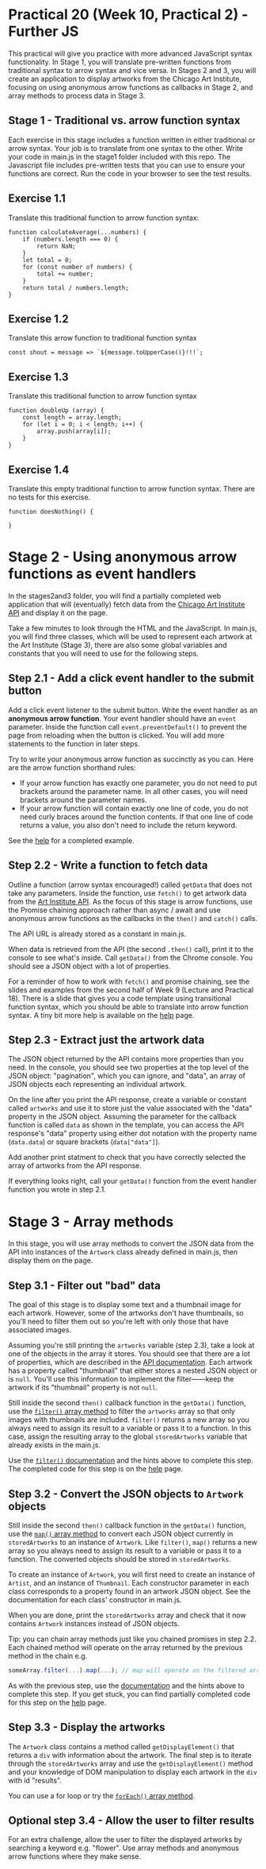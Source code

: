 # Practical 20 (Week 10, Practical 2) - Further JS
This practical will give you practice with more advanced JavaScript syntax functionality. In Stage 1, you will translate pre-written functions from traditional syntax to arrow syntax and vice versa. In Stages 2 and 3, you will create an application to display artworks from the Chicago Art Institute, focusing on using anonymous arrow functions as callbacks in Stage 2, and array methods to process data in Stage 3. 

## Stage 1 - Traditional vs. arrow function syntax
Each exercise in this stage includes a function written in either traditional or arrow syntax. Your job is to translate from one syntax to the other. Write your code in  main.js in the stage1 folder included with this repo. The Javascript file includes pre-written tests that you can use to ensure your functions are 
correct. Run the code in your browser to see the test results.

## Exercise 1.1
Translate this traditional function to arrow function syntax:
```
function calculateAverage(...numbers) {
    if (numbers.length === 0) {
        return NaN;
    }
    let total = 0;
    for (const number of numbers) {
        total += number;
    }
    return total / numbers.length;
}
```

## Exercise 1.2
Translate this arrow function to traditional function syntax
```
const shout = message => `${message.toUpperCase()}!!!`;
```

## Exercise 1.3
Translate this traditional function to arrow function syntax
```
function doubleUp (array) {
    const length = array.length;
    for (let i = 0; i < length; i++) {
        array.push(array[i]);
    }
}
```

## Exercise 1.4
Translate this empty traditional function to arrow function syntax. There are no tests for this exercise.

```
function doesNothing() {

}
```
# Stage 2 - Using anonymous arrow functions as event handlers
In the stages2and3 folder, you will find a partially completed web application that will (eventually) fetch data from the [Chicago Art Institute API](https://api.artic.edu/docs/#introduction) and display it on the page.

Take a few minutes to look through the HTML and the JavaScript. In main.js, you will find three classes, which will be used to represent each artwork at the Art Institute (Stage 3), there are also some global variables and constants that you will need to use for the following steps.

## Step 2.1 - Add a click event handler to the submit button
Add a click event listener to the submit button. Write the event handler as an **anonymous arrow function**. Your event handler should have an `event` parameter. Inside the function call `event.preventDefault()` to prevent the page from reloading when the button is clicked. You will add more statements to the function in later steps.

Try to write your anonymous arrow function as succinctly as you can. Here are the arrow function shorthand rules:
- If your arrow function has exactly one parameter, you do not need to put brackets around the parameter name. In all other cases, you will need brackets around the parameter names.
- If your arrow function will contain exactly one line of code, you do not need curly braces around the function contents. If that one line of code returns a value, you also don't need to include the return keyword.

See the [help](help.md#markdown-header-2.1) for a completed example.

## Step 2.2 - Write a function to fetch data
Outline a function (arrow syntax encouraged!) called `getData` that does not take any parameters. Inside the function, use `fetch()` to get artwork data from the [Art Institute API](https://api.artic.edu/docs/#introduction). As the focus of this stage is arrow functions, use the Promise chaining approach rather than async / await and use anonymous arrow functions as the callbacks in the `then()` and `catch()` calls. 

The API URL is already stored as a constant in main.js.

When data is retrieved from the API (the second `.then()` call), print it to the console to see what's inside. Call `getData()` from the Chrome console. You should see a JSON object with a lot of properties.

For a reminder of how to work with `fetch()` and promise chaining, see the slides and examples from the second half of Week 9 (Lecture and Practical 18). There is a slide that gives you a code template using transitional function syntax, which you should be able to translate into arrow function syntax. A tiny bit more help is available on the [help](help.md#markdown-header-2.2) page.

## Step 2.3 - Extract just the artwork data
The JSON object returned by the API contains more properties than you need. In the console, you should see two properties at the top level of the JSON object: "pagination", which you can ignore, and "data", an array of JSON objects each representing an individual artwork.

On the line after you print the API response, create a variable or constant called `artworks` and use it to store just the value associated with the "data" property in the JSON object. Assuming the parameter for the callback function is called `data` as shown in the template, you can access the API response's "data" property using either dot notation with the property name (`data.data`) or square brackets (`data["data"]`).

Add another print statment to check that you have correctly selected the array of artworks from the API response.

If everything looks right, call your `getData()` function from the event handler function you wrote in step 2.1.

# Stage 3 - Array methods
In this stage, you will use array methods to convert the JSON data from the API into instances of the `Artwork` class already defined in main.js, then display them on the page. 

## Step 3.1 - Filter out "bad" data
The goal of this stage is to display some text and a thumbnail image for each artwork. However, some of the artworks don't have thumbnails, so you'll need to filter them out so you're left with only those that have associated images. 

Assuming you're still printing the `artworks` variable (step 2.3), take a look at one of the objects in the array it stores. You should see that there are a lot of properties, which are described in the [API documentation](https://api.artic.edu/docs/#collections-2). Each artwork has a property called "thumbnail" that either stores a nested JSON object or is `null`. You'll use this information to implement the filter——keep the artwork if its "thumbnail" property is not `null`.

Still inside the second `then()` callback function in the `getData()` function, use the [`filter()` array method](https://developer.mozilla.org/en-US/docs/Web/JavaScript/Reference/Global_Objects/Array/filter) to filter the `artworks` array so that only images with thumbnails are included. `filter()` returns a new array so you always need to assign its result to a variable or pass it to a function. In this case, assign the resulting array to the global `storedArtworks` variable that already exists in the main.js.

Use the [`filter()` documentation](https://developer.mozilla.org/en-US/docs/Web/JavaScript/Reference/Global_Objects/Array/filter) and the hints above to complete this step. The completed code for this step is on the [help](help.md#step-3.1) page.

## Step 3.2 - Convert the JSON objects to `Artwork` objects
Still inside the second `then()` callback function in the `getData()` function, use the [`map()` array method](https://developer.mozilla.org/en-US/docs/Web/JavaScript/Reference/Global_Objects/Array/map) to convert each JSON object currently in `storedArtworks` to an instance of `Artwork`. Like `filter()`, `map()` returns a new array so you always need to assign its result to a variable or pass it to a function. The converted objects should be stored in `storedArtworks`. 

To create an instance of `Artwork`, you will first need to create an instance of `Artist`, and an instance of `Thumbnail`. Each constructor parameter in each class corresponds to a property found in an artwork JSON object. See the documentation for each class' constructor in main.js.

When you are done, print the `storedArtworks` array and check that it now contains `Artwork` instances instead of JSON objects.

Tip: you can chain array methods just like you chained promises in step 2.2. Each chained method will operate on the array returned by the previous method in the chain e.g.

```javascript
someArray.filter(...).map(...); // map will operate on the filtered array
```
As with the previous step, use the [documentation](https://developer.mozilla.org/en-US/docs/Web/JavaScript/Reference/Global_Objects/Array/map) and the hints above to complete this step. If you get stuck, you can find partially completed code for this step on the [help](help.md#step-3.2) page.

## Step 3.3 - Display the artworks
The `Artwork` class contains a method called `getDisplayElement()` that returns a `div` with information about the artwork. The final step is to iterate through the `storedArtworks` array and use the `getDisplayElement()` method and your knowledge of DOM manipulation to display each artwork in the `div` with id "results".

You can use a for loop or try the [`forEach()` array method](https://developer.mozilla.org/en-US/docs/Web/JavaScript/Reference/Global_Objects/Array/forEach).

## Optional step 3.4 - Allow the user to filter results
For an extra challenge, allow the user to filter the displayed artworks by searching a keyword e.g. "flower". Use array methods and anonymous arrow functions where they make sense.
